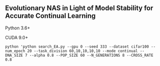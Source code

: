 ## Evolutionary NAS in Light of Model Stability for Accurate Continual Learning

Python 3.6+

CUDA 9.0+


```
python 'python search_EA.py --gpu 0 --seed 333 --dataset cifar100 --num_epoch 20 --task_division 60,10,10,10,10 --mode continual --DNA_SIZE 7 --alpha 0.8 --POP_SIZE 60 --N_GENERATIONS 8 --CROSS_RATE 0.8
```
